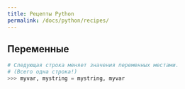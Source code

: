 ```yaml
---
title: Рецепты Python
permalink: /docs/python/recipes/
---
```



## Переменные

```py
# Следующая строка меняет значения переменных местами. 
# (Всего одна строка!)
>>> myvar, mystring = mystring, myvar
```